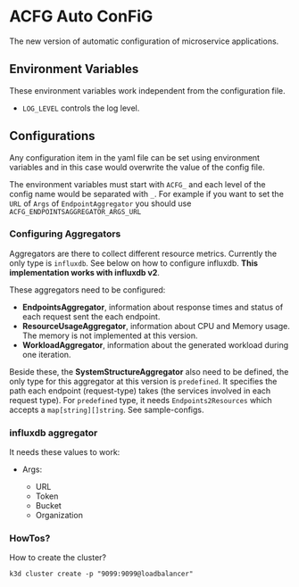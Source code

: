 # ACFG Auto ConFiG
The new version of automatic configuration of microservice applications.

## Environment Variables
    
These environment variables work independent from the configuration file.
- `LOG_LEVEL` controls the log level. 

## Configurations
Any configuration item in the yaml file can be set using environment variables and in this case would overwrite the value of the config file.

The environment variables must start with `ACFG_` and each level of the config name would be separated with `_`. For example if you want to set the `URL` of `Args` of `EndpointAggregator` you should use `ACFG_ENDPOINTSAGGREGATOR_ARGS_URL`

### Configuring Aggregators
Aggregators are there to collect different resource metrics. Currently the only type is `influxdb`. See below on how to configure influxdb. **This implementation works with influxdb v2**.

These aggregators need to be configured:
  - **EndpointsAggregator**, information about response times and status of each request sent the each endpoint.
  - **ResourceUsageAggregator**, information about CPU and Memory usage. The memory is not implemented at this version.
  - **WorkloadAggregator**, information about the generated workload during one iteration. 

Beside these, the **SystemStructureAggregator** also need to be defined, the only type for this aggregator at this version is `predefined`. It specifies the path each endpoint (request-type) takes (the services involved in each request type).
For `predefined` type, it needs `Endpoints2Resources` which accepts a `map[string][]string`. See sample-configs.

### influxdb aggregator

It needs these values to work:

  - Args:
  
    - URL
    - Token
    - Bucket
    - Organization


### HowTos?

How to create the cluster?
```
k3d cluster create -p "9099:9099@loadbalancer"
```

